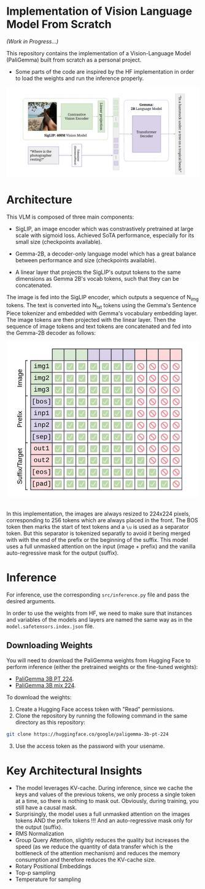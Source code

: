 # Implementation of Vision Language Model From Scratch

_(Work in Progress...)_

This repository contains the implementation of a Vision-Language Model (PaliGemma) built from scratch as a personal project.

- Some parts of the code are inspired by the HF implementation in order to load the weights and run the inference properly.

![PaliGemma Architecture.](media/architecture.png)

# Architecture

This VLM is composed of three main components:

- SigLIP, an image encoder which was constrastively pretrained at large scale with sigmoid loss. Achieved SoTA performance, especially for its small size (checkpoints available).

- Gemma-2B, a decoder-only language model which has a great balance between performance and size (checkpoints available).

- A linear layer that projects the SigLIP's output tokens to the same dimensions as Gemma 2B's vocab tokens, such that they can be concatenated.

The image is fed into the SigLIP encoder, which outputs a sequence of N<sub>img</sub> tokens. The text is converted into N<sub>txt</sub> tokens using the Gemma's Sentence Piece tokenizer and embedded with Gemma's vocabulary embedding layer. The image tokens are then projected with the linear layer. Then the sequence of image tokens and text tokens are concatenated and fed into the Gemma-2B decoder as follows:

<div align="center">
  <img src="media/prefix-lm-masking.png" alt="PaliGemma Architecture" width="500" />
</div>

<br>

In this implementation, the images are always resized to 224x224 pixels, corresponding to 256 tokens which are always placed in the front. The BOS token then marks the start of text tokens and a `\u` is used as a separator token. But this separator is tokenized separatly to avoid it bering merged with with the end of the prefix or the beginning of the suffix. This model uses a full unmasked attention on the input (image + prefix) and the vanilla auto-regressive mask for the output (suffix).

# Inference

For inference, use the corresponding `src/inference.py` file and pass the desired arguments.

In order to use the weights from HF, we need to make sure that instances and variables of the models and layers are named the same way as in the `model.safetensors.index.json` file.

## Downloading Weights

You will need to download the PaliGemma weights from Hugging Face to perform inference (either the pretrained weights or the fine-tuned weights): 
- [PaliGemma 3B PT 224](https://huggingface.co/google/paligemma-3b-pt-224).
- [PaliGemma 3B mix 224](https://huggingface.co/google/paligemma-3b-mix-224).

To download the weights:

1. Create a Hugging Face access token with "Read" permissions.
2. Clone the repository by running the following command in the same directory as this repository:

```bash
git clone https://huggingface.co/google/paligemma-3b-pt-224
```
3. Use the access token as the password with your usename.


# Key Architectural Insights

- The model leverages KV-cache. During inference, since we cache the keys and values of the previous tokens, we only process a single token at a time, so there is nothing to mask out. Obviously, during training, you still have a causal mask.
- Surprisingly, the model uses a full unmasked attention on the images tokens AND the prefix tokens !!! And an auto-regressive mask only for the output (suffix).
- RMS Normalization 
- Group Query Attention, slightly reduces the quality but increases the speed (as we reduce the quantity of data transfer which is the bottleneck of the attention mechanism) and reduces the memory consumption and therefore reduces the KV-cache size.
- Rotary Positional Embeddings
- Top-p sampling
- Temperature for sampling